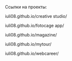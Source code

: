 Ссылки на проекты:

iuli08.github.io/creative studio/

iuli08.github.io/fotocage app/

iuli08.github.io/magazine/

iuli08.github.io/mytour/

iuli08.github.io/webcareer/
